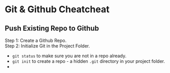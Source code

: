 # Git & Github Cheatcheat

## Push Existing Repo to Github
Step 1: Create a Github Repo. <br>
Step 2: Initialize Git in the Project Folder. <br>
- `git status` to make sure you are not in a repo already.
- `git init` to create a repo - a hidden `.git` directory in your project folder.
- 
